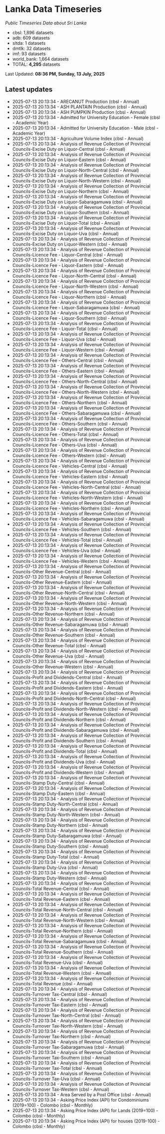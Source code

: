 # Lanka Data Timeseries
*Public Timeseries Data about Sri Lanka*

* cbsl: 1,896 datasets
* adb: 609 datasets
* sltda: 1 datasets
* dmtlk: 32 datasets
* imf: 93 datasets
* world_bank: 1,664 datasets
* TOTAL: **4,295** datasets

Last Updated: **08:36 PM, Sunday, 13 July, 2025**

## Latest updates

* 2025-07-13 20:13:34 - ARECANUT Production (cbsl - Annual)
* 2025-07-13 20:13:34 - ASH PLANTAIN Production (cbsl - Annual)
* 2025-07-13 20:13:34 - ASH PUMPKIN Production (cbsl - Annual)
* 2025-07-13 20:13:34 - Admitted for University Education - Female (cbsl - Academic Year)
* 2025-07-13 20:13:34 - Admitted for University Education - Male (cbsl - Academic Year)
* 2025-07-13 20:13:34 - Agriculture Volume Index (cbsl - Annual)
* 2025-07-13 20:13:34 - Analysis of Revenue Collection of Provincial Councils-Excise Duty on Liquor-Central (cbsl - Annual)
* 2025-07-13 20:13:34 - Analysis of Revenue Collection of Provincial Councils-Excise Duty on Liquor-Eastern (cbsl - Annual)
* 2025-07-13 20:13:34 - Analysis of Revenue Collection of Provincial Councils-Excise Duty on Liquor-North-Central (cbsl - Annual)
* 2025-07-13 20:13:34 - Analysis of Revenue Collection of Provincial Councils-Excise Duty on Liquor-North-Western (cbsl - Annual)
* 2025-07-13 20:13:34 - Analysis of Revenue Collection of Provincial Councils-Excise Duty on Liquor-Northern (cbsl - Annual)
* 2025-07-13 20:13:34 - Analysis of Revenue Collection of Provincial Councils-Excise Duty on Liquor-Sabaragamuwa (cbsl - Annual)
* 2025-07-13 20:13:34 - Analysis of Revenue Collection of Provincial Councils-Excise Duty on Liquor-Southern (cbsl - Annual)
* 2025-07-13 20:13:34 - Analysis of Revenue Collection of Provincial Councils-Excise Duty on Liquor-Total (cbsl - Annual)
* 2025-07-13 20:13:34 - Analysis of Revenue Collection of Provincial Councils-Excise Duty on Liquor-Uva (cbsl - Annual)
* 2025-07-13 20:13:34 - Analysis of Revenue Collection of Provincial Councils-Excise Duty on Liquor-Western (cbsl - Annual)
* 2025-07-13 20:13:34 - Analysis of Revenue Collection of Provincial Councils-Licence Fee - Liquor-Central (cbsl - Annual)
* 2025-07-13 20:13:34 - Analysis of Revenue Collection of Provincial Councils-Licence Fee - Liquor-Eastern (cbsl - Annual)
* 2025-07-13 20:13:34 - Analysis of Revenue Collection of Provincial Councils-Licence Fee - Liquor-North-Central (cbsl - Annual)
* 2025-07-13 20:13:34 - Analysis of Revenue Collection of Provincial Councils-Licence Fee - Liquor-North-Western (cbsl - Annual)
* 2025-07-13 20:13:34 - Analysis of Revenue Collection of Provincial Councils-Licence Fee - Liquor-Northern (cbsl - Annual)
* 2025-07-13 20:13:34 - Analysis of Revenue Collection of Provincial Councils-Licence Fee - Liquor-Sabaragamuwa (cbsl - Annual)
* 2025-07-13 20:13:34 - Analysis of Revenue Collection of Provincial Councils-Licence Fee - Liquor-Southern (cbsl - Annual)
* 2025-07-13 20:13:34 - Analysis of Revenue Collection of Provincial Councils-Licence Fee - Liquor-Total (cbsl - Annual)
* 2025-07-13 20:13:34 - Analysis of Revenue Collection of Provincial Councils-Licence Fee - Liquor-Uva (cbsl - Annual)
* 2025-07-13 20:13:34 - Analysis of Revenue Collection of Provincial Councils-Licence Fee - Liquor-Western (cbsl - Annual)
* 2025-07-13 20:13:34 - Analysis of Revenue Collection of Provincial Councils-Licence Fee - Others-Central (cbsl - Annual)
* 2025-07-13 20:13:34 - Analysis of Revenue Collection of Provincial Councils-Licence Fee - Others-Eastern (cbsl - Annual)
* 2025-07-13 20:13:34 - Analysis of Revenue Collection of Provincial Councils-Licence Fee - Others-North-Central (cbsl - Annual)
* 2025-07-13 20:13:34 - Analysis of Revenue Collection of Provincial Councils-Licence Fee - Others-North-Western (cbsl - Annual)
* 2025-07-13 20:13:34 - Analysis of Revenue Collection of Provincial Councils-Licence Fee - Others-Northern (cbsl - Annual)
* 2025-07-13 20:13:34 - Analysis of Revenue Collection of Provincial Councils-Licence Fee - Others-Sabaragamuwa (cbsl - Annual)
* 2025-07-13 20:13:34 - Analysis of Revenue Collection of Provincial Councils-Licence Fee - Others-Southern (cbsl - Annual)
* 2025-07-13 20:13:34 - Analysis of Revenue Collection of Provincial Councils-Licence Fee - Others-Total (cbsl - Annual)
* 2025-07-13 20:13:34 - Analysis of Revenue Collection of Provincial Councils-Licence Fee - Others-Uva (cbsl - Annual)
* 2025-07-13 20:13:34 - Analysis of Revenue Collection of Provincial Councils-Licence Fee - Others-Western (cbsl - Annual)
* 2025-07-13 20:13:34 - Analysis of Revenue Collection of Provincial Councils-Licence Fee - Vehicles-Central (cbsl - Annual)
* 2025-07-13 20:13:34 - Analysis of Revenue Collection of Provincial Councils-Licence Fee - Vehicles-Eastern (cbsl - Annual)
* 2025-07-13 20:13:34 - Analysis of Revenue Collection of Provincial Councils-Licence Fee - Vehicles-North-Central (cbsl - Annual)
* 2025-07-13 20:13:34 - Analysis of Revenue Collection of Provincial Councils-Licence Fee - Vehicles-North-Western (cbsl - Annual)
* 2025-07-13 20:13:34 - Analysis of Revenue Collection of Provincial Councils-Licence Fee - Vehicles-Northern (cbsl - Annual)
* 2025-07-13 20:13:34 - Analysis of Revenue Collection of Provincial Councils-Licence Fee - Vehicles-Sabaragamuwa (cbsl - Annual)
* 2025-07-13 20:13:34 - Analysis of Revenue Collection of Provincial Councils-Licence Fee - Vehicles-Southern (cbsl - Annual)
* 2025-07-13 20:13:34 - Analysis of Revenue Collection of Provincial Councils-Licence Fee - Vehicles-Total (cbsl - Annual)
* 2025-07-13 20:13:34 - Analysis of Revenue Collection of Provincial Councils-Licence Fee - Vehicles-Uva (cbsl - Annual)
* 2025-07-13 20:13:34 - Analysis of Revenue Collection of Provincial Councils-Licence Fee - Vehicles-Western (cbsl - Annual)
* 2025-07-13 20:13:34 - Analysis of Revenue Collection of Provincial Councils-Other Revenue-Central (cbsl - Annual)
* 2025-07-13 20:13:34 - Analysis of Revenue Collection of Provincial Councils-Other Revenue-Eastern (cbsl - Annual)
* 2025-07-13 20:13:34 - Analysis of Revenue Collection of Provincial Councils-Other Revenue-North-Central (cbsl - Annual)
* 2025-07-13 20:13:34 - Analysis of Revenue Collection of Provincial Councils-Other Revenue-North-Western (cbsl - Annual)
* 2025-07-13 20:13:34 - Analysis of Revenue Collection of Provincial Councils-Other Revenue-Northern (cbsl - Annual)
* 2025-07-13 20:13:34 - Analysis of Revenue Collection of Provincial Councils-Other Revenue-Sabaragamuwa (cbsl - Annual)
* 2025-07-13 20:13:34 - Analysis of Revenue Collection of Provincial Councils-Other Revenue-Southern (cbsl - Annual)
* 2025-07-13 20:13:34 - Analysis of Revenue Collection of Provincial Councils-Other Revenue-Total (cbsl - Annual)
* 2025-07-13 20:13:34 - Analysis of Revenue Collection of Provincial Councils-Other Revenue-Uva (cbsl - Annual)
* 2025-07-13 20:13:34 - Analysis of Revenue Collection of Provincial Councils-Other Revenue-Western (cbsl - Annual)
* 2025-07-13 20:13:34 - Analysis of Revenue Collection of Provincial Councils-Profit and Dividends-Central (cbsl - Annual)
* 2025-07-13 20:13:34 - Analysis of Revenue Collection of Provincial Councils-Profit and Dividends-Eastern (cbsl - Annual)
* 2025-07-13 20:13:34 - Analysis of Revenue Collection of Provincial Councils-Profit and Dividends-North-Central (cbsl - Annual)
* 2025-07-13 20:13:34 - Analysis of Revenue Collection of Provincial Councils-Profit and Dividends-North-Western (cbsl - Annual)
* 2025-07-13 20:13:34 - Analysis of Revenue Collection of Provincial Councils-Profit and Dividends-Northern (cbsl - Annual)
* 2025-07-13 20:13:34 - Analysis of Revenue Collection of Provincial Councils-Profit and Dividends-Sabaragamuwa (cbsl - Annual)
* 2025-07-13 20:13:34 - Analysis of Revenue Collection of Provincial Councils-Profit and Dividends-Southern (cbsl - Annual)
* 2025-07-13 20:13:34 - Analysis of Revenue Collection of Provincial Councils-Profit and Dividends-Total (cbsl - Annual)
* 2025-07-13 20:13:34 - Analysis of Revenue Collection of Provincial Councils-Profit and Dividends-Uva (cbsl - Annual)
* 2025-07-13 20:13:34 - Analysis of Revenue Collection of Provincial Councils-Profit and Dividends-Western (cbsl - Annual)
* 2025-07-13 20:13:34 - Analysis of Revenue Collection of Provincial Councils-Stamp Duty-Central (cbsl - Annual)
* 2025-07-13 20:13:34 - Analysis of Revenue Collection of Provincial Councils-Stamp Duty-Eastern (cbsl - Annual)
* 2025-07-13 20:13:34 - Analysis of Revenue Collection of Provincial Councils-Stamp Duty-North-Central (cbsl - Annual)
* 2025-07-13 20:13:34 - Analysis of Revenue Collection of Provincial Councils-Stamp Duty-North-Western (cbsl - Annual)
* 2025-07-13 20:13:34 - Analysis of Revenue Collection of Provincial Councils-Stamp Duty-Northern (cbsl - Annual)
* 2025-07-13 20:13:34 - Analysis of Revenue Collection of Provincial Councils-Stamp Duty-Sabaragamuwa (cbsl - Annual)
* 2025-07-13 20:13:34 - Analysis of Revenue Collection of Provincial Councils-Stamp Duty-Southern (cbsl - Annual)
* 2025-07-13 20:13:34 - Analysis of Revenue Collection of Provincial Councils-Stamp Duty-Total (cbsl - Annual)
* 2025-07-13 20:13:34 - Analysis of Revenue Collection of Provincial Councils-Stamp Duty-Uva (cbsl - Annual)
* 2025-07-13 20:13:34 - Analysis of Revenue Collection of Provincial Councils-Stamp Duty-Western (cbsl - Annual)
* 2025-07-13 20:13:34 - Analysis of Revenue Collection of Provincial Councils-Total Revenue-Central (cbsl - Annual)
* 2025-07-13 20:13:34 - Analysis of Revenue Collection of Provincial Councils-Total Revenue-Eastern (cbsl - Annual)
* 2025-07-13 20:13:34 - Analysis of Revenue Collection of Provincial Councils-Total Revenue-North-Central (cbsl - Annual)
* 2025-07-13 20:13:34 - Analysis of Revenue Collection of Provincial Councils-Total Revenue-North-Western (cbsl - Annual)
* 2025-07-13 20:13:34 - Analysis of Revenue Collection of Provincial Councils-Total Revenue-Northern (cbsl - Annual)
* 2025-07-13 20:13:34 - Analysis of Revenue Collection of Provincial Councils-Total Revenue-Sabaragamuwa (cbsl - Annual)
* 2025-07-13 20:13:34 - Analysis of Revenue Collection of Provincial Councils-Total Revenue-Southern (cbsl - Annual)
* 2025-07-13 20:13:34 - Analysis of Revenue Collection of Provincial Councils-Total Revenue-Uva (cbsl - Annual)
* 2025-07-13 20:13:34 - Analysis of Revenue Collection of Provincial Councils-Total Revenue-Western (cbsl - Annual)
* 2025-07-13 20:13:34 - Analysis of Revenue Collection of Provincial Councils-Total Revenue (cbsl - Annual)
* 2025-07-13 20:13:34 - Analysis of Revenue Collection of Provincial Councils-Turnover Tax-Central (cbsl - Annual)
* 2025-07-13 20:13:34 - Analysis of Revenue Collection of Provincial Councils-Turnover Tax-Eastern (cbsl - Annual)
* 2025-07-13 20:13:34 - Analysis of Revenue Collection of Provincial Councils-Turnover Tax-North-Central (cbsl - Annual)
* 2025-07-13 20:13:34 - Analysis of Revenue Collection of Provincial Councils-Turnover Tax-North-Western (cbsl - Annual)
* 2025-07-13 20:13:34 - Analysis of Revenue Collection of Provincial Councils-Turnover Tax-Northern (cbsl - Annual)
* 2025-07-13 20:13:34 - Analysis of Revenue Collection of Provincial Councils-Turnover Tax-Sabaragamuwa (cbsl - Annual)
* 2025-07-13 20:13:34 - Analysis of Revenue Collection of Provincial Councils-Turnover Tax-Southern (cbsl - Annual)
* 2025-07-13 20:13:34 - Analysis of Revenue Collection of Provincial Councils-Turnover Tax-Total (cbsl - Annual)
* 2025-07-13 20:13:34 - Analysis of Revenue Collection of Provincial Councils-Turnover Tax-Uva (cbsl - Annual)
* 2025-07-13 20:13:34 - Analysis of Revenue Collection of Provincial Councils-Turnover Tax-Western (cbsl - Annual)
* 2025-07-13 20:13:34 - Area Served by a Post Office (cbsl - Annual)
* 2025-07-13 20:13:34 - Asking Price Index (API) for Condominiums (2019=100) - Colombo (cbsl - Monthly)
* 2025-07-13 20:13:34 - Asking Price Index (API) for Lands (2019=100) - Colombo (cbsl - Monthly)
* 2025-07-13 20:13:34 - Asking Price Index (API) for houses (2019-100) - Colombo (cbsl - Monthly)